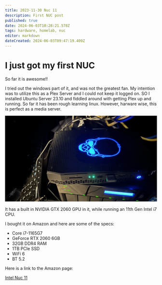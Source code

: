 ```yaml
---
title: 2023-11-30 Nuc 11
description: First NUC post
published: true
date: 2024-06-03T10:28:21.578Z
tags: hardware, homelab, nuc
editor: markdown
dateCreated: 2024-06-03T09:47:19.409Z
---
```


# I just got my first NUC

So far it is awesome!!

I tried out the windows part of it, and was not the greatest fan. My intention was to utilize this as a Plex Server and I could not keep it logged on. SO I installed Ubuntu Server 23.10 and fiddled around with getting Plex up and running. So far it has been rough learning linux. However, harware wise, this is perfect as a media server.

![about_banner.jpeg](/about_banner.jpeg)

It has a built in NVIDIA GTX 2060 GPU in it, while running an 11th Gen Intel i7 CPU. 

I bought it on Amazon and here are some of the specs:
- Core i7-1165G7
- GeForce RTX 2060 6GB
- 32GB DDR4 RAM
- 1TB PCIe SSD
- WiFi 6
- BT 5.2

Here is a link to the Amazon page:

[Intel Nuc 11](https://a.co/d/iGxxpM1)
